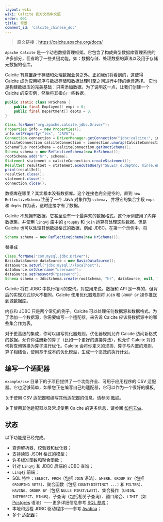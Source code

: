 ```yaml
---
layout: wiki
wiki: Calcite 官方文档中文版
order: 001
title: 背景
comment_id: 'calcite_chinese_doc'
---
```


> 原文链接：https://calcite.apache.org/docs/

`Apache Calcite` 是一个动态数据管理框架。它包含了构成典型数据库管理系统的许多部分，但省略了一些关键功能，如：数据存储、处理数据的算法以及用于存储元数据的仓库。

Calcite 有意置身于存储和处理数据业务之外。正如我们将看到的，这使得 Calcite 成为应用程序与数据存储和数据处理引擎之间进行中转的绝佳选择。 它也是构建数据库的完美基础：只需添加数据。为了说明这一点，让我们创建一个 Calcite 的空实例，然后将其指向一些数据。

```java
public static class HrSchema {
    public final Employee[] emps = 0;
    public final Department[] depts = 0;
}

Class.forName("org.apache.calcite.jdbc.Driver");
Properties info = new Properties();
info.setProperty("lex", "JAVA");
Connection connection = DriverManager.getConnection("jdbc:calcite:", info);
CalciteConnection calciteConnection = connection.unwrap(CalciteConnection.class);
SchemaPlus rootSchema = calciteConnection.getRootSchema();
Schema schema = new ReflectiveSchema(new HrSchema());
rootSchema.add("hr", schema);
Statement statement = calciteConnection.createStatement();
ResultSet resultSet = statement.executeQuery("SELECT d.deptno, min(e.empid) FROM hr.emps AS e JOIN hr.depts AS d ON e.deptno = d.deptno GROUP BY d.deptno HAVING COUNT(*) > 1");
print(resultSet);
resultSet.close();
statement.close();
connection.close();
```

数据库在哪里？其实根本没有数据库。这个连接也完全是空的，直到 `new ReflectiveSchema` 注册了一个 Java 对象作为 `schema`， 并将它的集合字段 `emps` 和 `depts` 作为表，这时连接才有了数据。

Calcite 不想拥有数据，它甚至没有一个最喜欢的数据格式。这个示例使用了内存数据集，并使用 `linq4j` 库中的 `groupBy` 和 `join` 运算符处理这些数据。但是 Calcite 也可以处理其他数据格式的数据，例如 JDBC。在第一个示例中，将

```java
Schema schema = new ReflectiveSchema(new HrSchema());
```

替换成

```java
Class.forName("com.mysql.jdbc.Driver");
BasicDataSource dataSource = new BasicDataSource();
dataSource.setUrl("jdbc:mysql://localhost");
dataSource.setUsername("username");
dataSource.setPassword("password");
Schema schema = JdbcSchema.create(rootSchema, "hr", dataSource, null, "name");
```

Calcite 将在 JDBC 中执行相同的查询。对应用来说，数据和 API 是一样的，但背后的实现方式却大不相同。Calcite 使用优化器规则将 `JOIN` 和 `GROUP BY` 操作推送到源数据库。

内存和 JDBC 只是两个常见的例子。Calcite 可以处理任何数据源和数据格式。为了添加一个数据源，你需要编写一个适配器，来告诉 Calcite 应该将数据源中的哪些集合作为表。

对于更高级的集成，你可以编写优化器规则。优化器规则允许 Calcite 访问新格式的数据，允许你注册新的算子（比如一个更好的连接算法），也允许 Calcite 对如何将查询转换为算子进行优化。Calcite 会将你定义的规则、算子与内置的规则、算子相结合，使用基于成本的优化模型，生成一个高效的执行计划。

## 编写一个适配器

`example/csv` 目录下的子项目提供了一个功能齐全、可用于应用程序的 CSV 适配器。它也足够简单，如果您正在编写自己的适配器，它可以作为一个很好的模板。

关于使用 CSV 适配器和编写其他适配器的信息，请参阅 [教程](https://strongduanmu.com/wiki/calcite/tutorial.html)。

关于使用其他适配器以及常规使用 Calcite 的更多信息，请参阅 [如何去做](https://calcite.apache.org/docs/howto.html)。

## 状态

以下功能是已经完成。

- 查询解析器、校验器和优化器；
- 支持读取 JSON 格式的模型；
- 许多标准函数和聚合函数；
- 针对 `Linq4j` 和 JDBC 后端的 JDBC 查询；
- `Linq4j` 前端；
- SQL 特性：`SELECT`、`FROM`（包括 `JOIN` 语法）、`WHERE`、`GROUP BY`（包括 `GROUPING SETS`）、聚合函数（包括 `COUNT(DISTINCT ...)` 和 `FILTER`）、`HAVING`、`ORDER BY`（包括 `NULLS FIRST/LAST`）、集合操作（`UNION`、`INTERSECT`、`MINUS`)、子查询（包括相关子查询）、窗口聚合、`LIMIT`（如 [Postgres](https://www.postgresql.org/docs/8.4/static/sql-select.html#SQL-LIMIT) 语法）——更多详细信息参考 [SQL 参考](https://calcite.apache.org/docs/reference.html)；
- 本地和远程 JDBC 驱动程序——参考 [Avatica](https://calcite.apache.org/docs/avatica_overview.html)；
- 多个 [适配器](https://calcite.apache.org/docs/adapter.html)；

